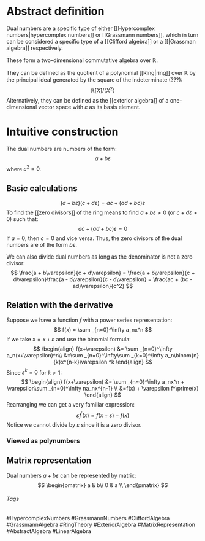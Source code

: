 # Abstract definition
Dual numbers are a specific type of either [[Hypercomplex numbers|hypercomplex numbers]] or [[Grassmann numbers]], which in turn can be considered a specific type of a [[Clifford algebra]] or a [[|Grassman algebra]] respectively.

These form a two-dimensional commutative algebra over $\mathbb{R}$. 

They can be defined as the quotient of a polynomial [[Ring|ring]] over $\mathbb{R}$ by the principal ideal generated by the square of the indeterminate (???):
$$
\mathbb{R}[X]/\langle X^2 \rangle
$$
Alternatively, they can be defined as the [[exterior algebra]] of a one-dimensional vector space with $\varepsilon$ as its basis element.

# Intuitive construction
The dual numbers are numbers of the form:
$$
a + b\varepsilon
$$
where $\varepsilon ^2 = 0$.

## Basic calculations
$$
(a + b\varepsilon)(c + d\varepsilon) = ac + (ad + bc)\varepsilon
$$
To find the [[zero divisors]] of the ring means to find $a + b\varepsilon \neq 0$ (or $c + d\varepsilon\neq 0$) such that:
$$
ac + (ad + bc)\varepsilon = 0
$$
If $a=0$, then $c=0$ and vice versa. Thus, the zero divisors of the dual numbers are of the form $b\varepsilon$. 

We can also divide dual numbers as long as the denominator is not a zero divisor:
$$
\frac{a + b\varepsilon}{c + d\varepsilon} = \frac{a + b\varepsilon}{c + d\varepsilon}\frac{a - b\varepsilon}{c - d\varepsilon} = \frac{ac + (bc - ad)\varepsilon}{c^2} 
$$
## Relation with the derivative
Suppose we have a function $f$ with a power series representation:
$$
f(x) = \sum _{n=0}^\infty a_nx^n 
$$
If we take $x = x + \varepsilon$ and use the binomial formula: 
$$
\begin{align}
f(x+\varepsilon) &= \sum _{n=0}^\infty a_n(x+\varepsilon)^n\\
&=\sum _{n=0}^\infty\sum _{k=0}^\infty a_n\binom{n}{k}x^{n-k}\varepsilon ^k
\end{align}
$$
Since $\varepsilon ^k = 0$ for $k>1$:
$$
\begin{align}
f(x+\varepsilon) &= \sum _{n=0}^\infty a_nx^n + \varepsilon\sum _{n=0}^\infty na_nx^{n-1} \\
&=f(x) + \varepsilon f^\prime(x)
\end{align}
$$
Rearranging we can get a very familiar expression:
$$
\varepsilon f^\prime (x) = f(x+\varepsilon) - f(x)
$$
Notice we cannot divide by $\varepsilon$ since it is a zero divisor. 

### Viewed as polynumbers

## Matrix representation
Dual numbers $a + b\varepsilon$ can be represented by matrix:
$$
\begin{pmatrix} 
a & b\\ 
0 & a \\ 
\end{pmatrix}
$$
###### Tags
#HypercomplexNumbers #GrassmannNumbers #CliffordAlgebra #GrassmannAlgebra #RingTheory #ExteriorAlgebra #MatrixRepresentation #AbstractAlgebra #LinearAlgebra